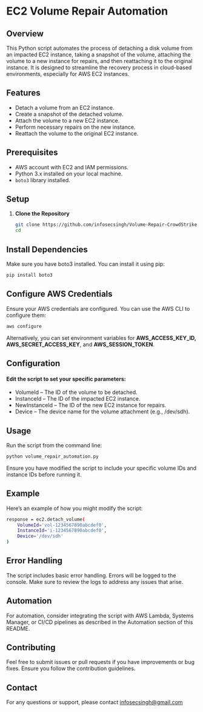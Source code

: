 ﻿# EC2 Volume Repair Automation

## Overview

This Python script automates the process of detaching a disk volume from an impacted EC2 instance, taking a snapshot of the volume, attaching the volume to a new instance for repairs, and then reattaching it to the original instance. It is designed to streamline the recovery process in cloud-based environments, especially for AWS EC2 instances.

## Features

- Detach a volume from an EC2 instance.
- Create a snapshot of the detached volume.
- Attach the volume to a new EC2 instance.
- Perform necessary repairs on the new instance.
- Reattach the volume to the original EC2 instance.

## Prerequisites

- AWS account with EC2 and IAM permissions.
- Python 3.x installed on your local machine.
- `boto3` library installed.

## Setup

1. **Clone the Repository**

   ```bash
   git clone https://github.com/infosecsingh/Volume-Repair-CrowdStrike.git
   cd 
   ```
   
## Install Dependencies

Make sure you have boto3 installed. You can install it using pip:
```bash
pip install boto3
```
## Configure AWS Credentials

Ensure your AWS credentials are configured. You can use the AWS CLI to configure them:
```bash
aws configure
```

Alternatively, you can set environment variables for **AWS_ACCESS_KEY_ID, AWS_SECRET_ACCESS_KEY**, and **AWS_SESSION_TOKEN**.


## Configuration
#### Edit the script to set your specific parameters:

- VolumeId – The ID of the volume to be detached.
- InstanceId – The ID of the impacted EC2 instance.
- NewInstanceId – The ID of the new EC2 instance for repairs.
- Device – The device name for the volume attachment (e.g., /dev/sdh).


## Usage
Run the script from the command line:
```bash
python volume_repair_automation.py
```
Ensure you have modified the script to include your specific volume IDs and instance IDs before running it.


## Example
Here’s an example of how you might modify the script:
```bash 
response = ec2.detach_volume(
    VolumeId='vol-1234567890abcdef0',
    InstanceId='i-1234567890abcdef0',
    Device='/dev/sdh'
)
```

## Error Handling
The script includes basic error handling. Errors will be logged to the console. Make sure to review the logs to address any issues that arise.

## Automation
For automation, consider integrating the script with AWS Lambda, Systems Manager, or CI/CD pipelines as described in the Automation section of this README.


## Contributing
Feel free to submit issues or pull requests if you have improvements or bug fixes. Ensure you follow the contribution guidelines.

## Contact
For any questions or support, please contact infosecsingh@gmail.com






